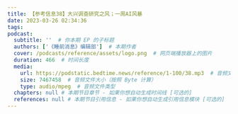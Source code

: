```yaml
---
title: 【参考信息38】大兴调查研究之风；一周AI风暴
date: 2023-03-26 02:34:36
tags:
podcast:
  subtitle: ''  # 你本期 EP 的子标题
  authors: ['《睡前消息》编辑部']  # 本期作者
  cover: /podcasts/reference/assets/logo.png  # 网页端播放器上的图片
  duration: 466  # 时间长度
  media:
    url: https://podstatic.bedtime.news/reference/1-100/38.mp3  # 音频文件
    size: 7467458  # 音频文件大小（按照 Byte 计算）
    type: audio/mpeg  # 音频文件类型
  chapters: null # 本期节目章节 - 如果你想自动生成时间线 [可选的]
  references: null # 本期节目引用信息 - 如果你想自动生成引用信息模块 [可选的]
---
```

